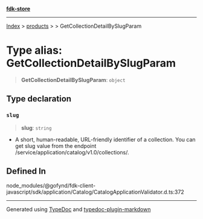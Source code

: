 [**fdk-store**](../../../README.md)
***

[Index](../../../API.md) > [products](../../README.md) > [<internal>](../README.md) > GetCollectionDetailBySlugParam

# Type alias: GetCollectionDetailBySlugParam

> **GetCollectionDetailBySlugParam**: `object`

## Type declaration

### `slug`

> **slug**: `string`

- A short, human-readable, URL-friendly identifier of
a collection. You can get slug value from the endpoint
/service/application/catalog/v1.0/collections/.

## Defined In

node\_modules/@gofynd/fdk-client-javascript/sdk/application/Catalog/CatalogApplicationValidator.d.ts:372

***
Generated using [TypeDoc](https://typedoc.org/) and [typedoc-plugin-markdown](https://www.npmjs.com/package/typedoc-plugin-markdown)
